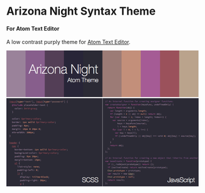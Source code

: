 # Arizona Night Syntax Theme
#### For Atom Text Editor

A low contrast purply theme for [Atom Text Editor](https://atom.io/).

![Arizona Night Syntax Highlight for Atom Text Editor](resources/swatch.png "Arizona Night for Atom")
![Arizona Night Syntax Highlight Preview](resources/preview.png "Arizona Night for Atom Preview")
